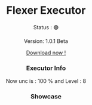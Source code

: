<h1 align="center">Flexer Executor</h1>

<p align="center">Status : 🟢</p>
<p align="center">Version: 1.0.1 Beta</p>
<div align="center">
  <a href="https://yourlink.com">Download now !</a>
</div>
<h3 align="center">Executor Info</h3>
<p align="center">Now unc is : 100 % and Level : 8</p>
<h3 align="center">Showcase</h3>
